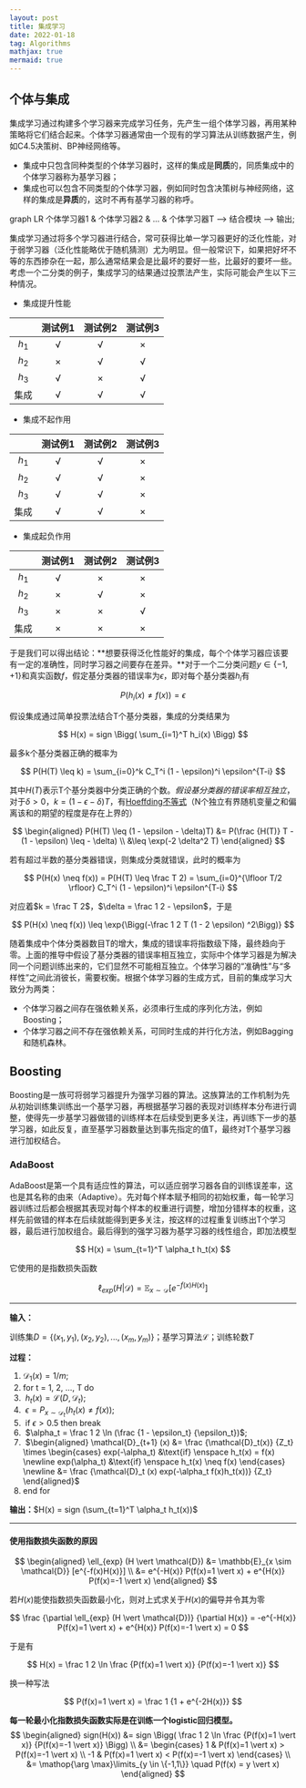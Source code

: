 ```yaml
---
layout: post
title: 集成学习
date: 2022-01-18
tag: Algorithms
mathjax: true
mermaid: true
---
```


## 个体与集成

集成学习通过构建多个学习器来完成学习任务，先产生一组个体学习器，再用某种策略将它们结合起来。个体学习器通常由一个现有的学习算法从训练数据产生，例如C4.5决策树、BP神经网络等。

- 集成中只包含同种类型的个体学习器时，这样的集成是**同质**的，同质集成中的个体学习器称为基学习器；
- 集成也可以包含不同类型的个体学习器，例如同时包含决策树与神经网络，这样的集成是**异质**的，这时不再有基学习器的称呼。

<div class="mermaid">
graph LR
    个体学习器1 & 个体学习器2 & ... & 个体学习器T --> 结合模块 --> 输出;
</div>

集成学习通过将多个学习器进行结合，常可获得比单一学习器更好的泛化性能，对于弱学习器（泛化性能略优于随机猜测）尤为明显。但一般常识下，如果把好坏不等的东西掺杂在一起，那么通常结果会是比最坏的要好一些，比最好的要坏一些。考虑一个二分类的例子，集成学习的结果通过投票法产生，实际可能会产生以下三种情况。

- 集成提升性能

|       | 测试例1 | 测试例2 | 测试例3 |
| :---: | :-----: | :-----: | :-----: |
| $h_1$ |    √    |    √    |    ×    |
| $h_2$ |    ×    |    √    |    √    |
| $h_3$ |    √    |    ×    |    √    |
| 集成  |    √    |    √    |    √    |

- 集成不起作用

|       | 测试例1 | 测试例2 | 测试例3 |
| :---: | :-----: | :-----: | :-----: |
| $h_1$ |    √    |    √    |    ×    |
| $h_2$ |    √    |    √    |    ×    |
| $h_3$ |    √    |    √    |    ×    |
| 集成  |    √    |    √    |    ×    |

- 集成起负作用

|       | 测试例1 | 测试例2 | 测试例3 |
| :---: | :-----: | :-----: | :-----: |
| $h_1$ |    √    |    ×    |    ×    |
| $h_2$ |    ×    |    √    |    ×    |
| $h_3$ |    ×    |    ×    |    √    |
| 集成  |    ×    |    ×    |    ×    |

于是我们可以得出结论：**想要获得泛化性能好的集成，每个个体学习器应该要有一定的准确性，同时学习器之间要存在差异。**对于一个二分类问题$y \in \lbrace-1, +1\rbrace$和真实函数$f$，假定基分类器的错误率为$\epsilon$，即对每个基分类器$h_i$有

$$
P(h_i(x) \neq f(x)) = \epsilon
$$

假设集成通过简单投票法结合T个基分类器，集成的分类结果为

$$
H(x) = sign \Bigg( \sum_{i=1}^T h_i(x) \Bigg)
$$

最多k个基分类器正确的概率为

$$
P(H(T) \leq k) = \sum_{i=0}^k C_T^i (1 - \epsilon)^i \epsilon^{T-i}
$$

其中$H(T)$表示T个基分类器中分类正确的个数。*假设基分类器的错误率相互独立*，对于$\delta > 0$，$k = (1 - \epsilon - \delta)T$，有[Hoeffding不等式](https://en.m.wikipedia.org/wiki/Hoeffding%27s_inequality)（N个独立有界随机变量之和偏离该和的期望的程度是存在上界的）

$$
\begin{aligned}
P(H(T) \leq (1 - \epsilon - \delta)T) &= P(\frac {H(T)} T - (1 - \epsilon) \leq - \delta) \\
&\leq \exp(-2 \delta^2 T)
\end{aligned}
$$

若有超过半数的基分类器错误，则集成分类就错误，此时的概率为

$$
P(H(x) \neq f(x)) = P(H(T) \leq \frac T 2) = \sum_{i=0}^{\lfloor T/2 \rfloor} C_T^i (1 - \epsilon)^i \epsilon^{T-i}
$$

对应着$k = \frac T 2$，$\delta = \frac 1 2 - \epsilon$，于是

$$
P(H(x) \neq f(x)) \leq \exp{\Bigg(-\frac 1 2 T (1 - 2 \epsilon) ^2\Bigg)}
$$

随着集成中个体分类器数目T的增大，集成的错误率将指数级下降，最终趋向于零。上面的推导中假设了基分类器的错误率相互独立，实际中个体学习器是为解决同一个问题训练出来的，它们显然不可能相互独立。个体学习器的“准确性”与“多样性”之间此消彼长，需要权衡。根据个体学习器的生成方式，目前的集成学习大致分为两类：

- 个体学习器之间存在强依赖关系，必须串行生成的序列化方法，例如Boosting；
- 个体学习器之间不存在强依赖关系，可同时生成的并行化方法，例如Bagging和随机森林。

## Boosting

Boosting是一族可将弱学习器提升为强学习器的算法。这族算法的工作机制为先从初始训练集训练出一个基学习器，再根据基学习器的表现对训练样本分布进行调整，使得先一步基学习器做错的训练样本在后续受到更多关注，再训练下一步的基学习器，如此反复，直至基学习器数量达到事先指定的值T，最终对T个基学习器进行加权结合。

### AdaBoost

AdaBoost是第一个具有适应性的算法，可以适应弱学习器各自的训练误差率，这也是其名称的由来（Adaptive）。先对每个样本赋予相同的初始权重，每一轮学习器训练过后都会根据其表现对每个样本的权重进行调整，增加分错样本的权重，这样先前做错的样本在后续就能得到更多关注，按这样的过程重复训练出T个学习器，最后进行加权组合。最后得到的强学习器为基学习器的线性组合，即加法模型

$$
H(x) = \sum_{t=1}^T \alpha_t h_t(x)
$$

它使用的是指数损失函数

$$
\ell_{exp} (H \vert \mathcal{D}) = \mathbb{E}_{x \sim \mathcal{D}} [e^{-f(x)H(x)}]
$$

------

**输入：**

训练集$D = \{(x_1, y_1), (x_2, y_2), ..., (x_m, y_m)\}$；基学习算法$\mathcal{L}$；训练轮数$T$

**过程：**

1. $\mathcal{D}_1(x) = 1/m$;
2. for t = 1, 2, …, T do
3. ​    $h_t(x) = \mathcal{L}(D, \mathcal{D}_t)$;
4. ​    $\epsilon = P_{x \sim \mathcal{D}_t} (h_t(x) \neq f(x))$;
5. ​    if $\epsilon > 0.5$ then break
6. ​    $\alpha_t = \frac 1 2 \ln (\frac {1 - \epsilon_t} {\epsilon_t})$;
7. ​    $\begin{aligned}
   \mathcal{D}_{t+1} (x) &= \frac {\mathcal{D}_t(x)} {Z_t} \times
   \begin{cases}
   exp(-\alpha_t) &\text{if} \enspace h_t(x) = f(x) \newline
   exp(\alpha_t) &\text{if} \enspace h_t(x) \neq f(x)
   \end{cases} \newline
   &= \frac {\mathcal{D}_t (x) exp(-\alpha_t f(x)h_t(x))} {Z_t}
   \end{aligned}$
8. end for

**输出：**$H(x) = sign (\sum_{t=1}^T \alpha_t h_t(x))$

------

#### 使用指数损失函数的原因

$$
\begin{aligned}
\ell_{exp} (H \vert \mathcal{D}) &= \mathbb{E}_{x \sim \mathcal{D}} [e^{-f(x)H(x)}] \\
&= e^{-H(x)} P(f(x)=1 \vert x) + e^{H(x)} P(f(x)=-1 \vert x)
\end{aligned}
$$

若$H(x)$能使指数损失函数最小化，则对上式求关于$H(x)$的偏导并令其为零

$$
\frac {\partial \ell_{exp} (H \vert \mathcal{D})} {\partial H(x)} = -e^{-H(x)} P(f(x)=1 \vert x) + e^{H(x)} P(f(x)=-1 \vert x) = 0
$$

于是有

$$
H(x) = \frac 1 2 \ln \frac {P(f(x)=1 \vert x)} {P(f(x)=-1 \vert x)}
$$

换一种写法

$$
P(f(x)=1 \vert x) = \frac 1 {1 + e^{-2H(x)}}
$$

**每一轮最小化指数损失函数实际是在训练一个logistic回归模型。**
$$
\begin{aligned}
sign(H(x)) &= sign \Bigg( \frac 1 2 \ln \frac {P(f(x)=1 \vert x)} {P(f(x)=-1 \vert x)} \Bigg) \\
&= \begin{cases}
1 & P(f(x)=1 \vert x) > P(f(x)=-1 \vert x) \\
-1 & P(f(x)=1 \vert x) < P(f(x)=-1 \vert x)
\end{cases} \\
&= \mathop{\arg \max}\limits_{y \in \{-1,1\}} \quad P(f(x) = y \vert x)
\end{aligned}
$$

